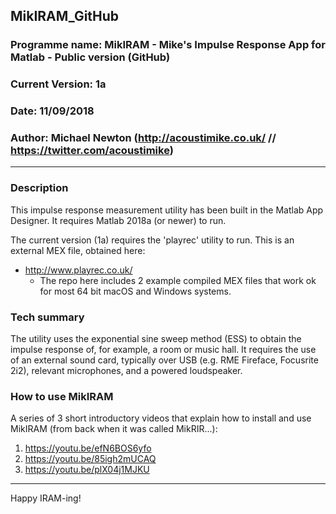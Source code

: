 ## MikIRAM_GitHub
### Programme name: MikIRAM - Mike's Impulse Response App for Matlab - Public version (GitHub) 

### Current Version: 1a

### Date: 11/09/2018

### Author: Michael Newton (http://acoustimike.co.uk/ // https://twitter.com/acoustimike)

---

### Description
This impulse response measurement utility has been built in the Matlab App Designer. It requires
Matlab 2018a (or newer) to run.

The current version (1a) requires the 'playrec' utility to run. This is an external MEX file,
obtained here:

* http://www.playrec.co.uk/ 
	* The repo here includes 2 example compiled MEX files that work ok for most 64 bit macOS and Windows systems.

### Tech summary
The utility uses the exponential sine sweep method (ESS) to obtain the impulse response of, for
example, a room or music hall. It requires the use of an external sound card, typically over USB
(e.g. RME Fireface, Focusrite 2i2), relevant microphones, and a powered loudspeaker.

### How to use MikIRAM
A series of 3 short introductory videos that explain how to install and use MikIRAM (from back when
it was called MikRIR...):

1. https://youtu.be/efN6BOS6yfo 
2. https://youtu.be/85igh2mUCAQ 
3. https://youtu.be/plX04j1MJKU

---

 Happy IRAM-ing!    